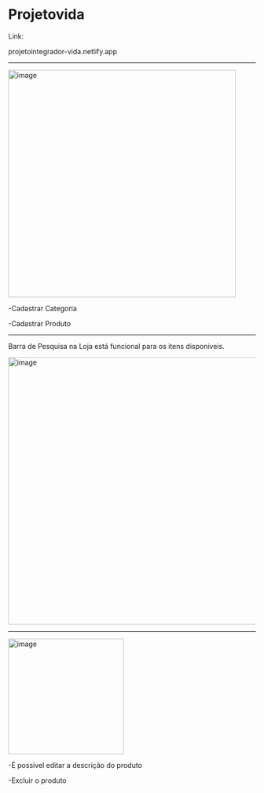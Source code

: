 # Projetovida

Link:

projetointegrador-vida.netlify.app

----------------------------------------------------------------------------------------------


<img width="463" alt="image" src="https://user-images.githubusercontent.com/88103166/184921038-c3e7d0d5-2f2e-42b5-a9f9-a17e76fff25e.png">

-Cadastrar Categoria

-Cadastrar Produto

----------------------------------------------------------------------------------------------


Barra de Pesquisa na Loja está funcional para os itens disponiveis.


<img width="544" alt="image" src="https://user-images.githubusercontent.com/88103166/184920776-02a70b2a-be31-4960-a515-388697d3a684.png">


----------------------------------------------------------------------------------------------



<img width="235" alt="image" src="https://user-images.githubusercontent.com/88103166/184920464-cdcbb18d-660c-4070-8415-709868ec3cb4.png">


-É possivel editar a descrição do produto

-Excluir o produto
